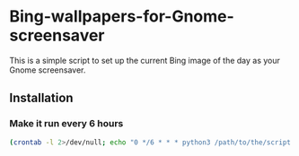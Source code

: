 # Bing-wallpapers-for-Gnome-screensaver
This is a simple script to set up the current Bing image of the day as your Gnome screensaver.

## Installation
### Make it run every 6 hours
```Bash
(crontab -l 2>/dev/null; echo "0 */6 * * * python3 /path/to/the/script.py") | crontab -
```
